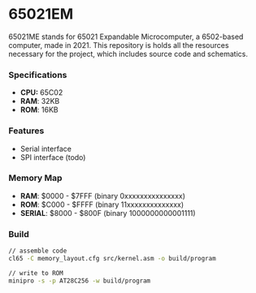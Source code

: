 # 65021EM
65021ME stands for 65021 Expandable Microcomputer, a 6502-based computer, made in 2021. This repository is holds all the resources necessary for the project, which includes source code and schematics.

### Specifications

- **CPU:** 65C02
- **RAM**: 32KB
- **ROM**: 16KB

### Features

- Serial interface 
- SPI interface (todo)

### Memory Map

- **RAM**: \$0000 - \$7FFF (binary 0xxxxxxxxxxxxxxx)
- **ROM**: \$C000 - \$FFFF (binary 11xxxxxxxxxxxxxx)
- **SERIAL**: \$8000 - \$800F (binary 1000000000001111)

### Build
```sh
// assemble code
cl65 -C memory_layout.cfg src/kernel.asm -o build/program

// write to ROM
minipro -s -p AT28C256 -w build/program
```